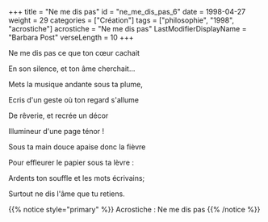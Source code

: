 +++
title = "Ne me dis pas"
id = "ne_me_dis_pas_6"
date = 1998-04-27
weight = 29
categories = ["Création"]
tags = ["philosophie", "1998", "acrostiche"]
acrostiche = "Ne me dis pas"
LastModifierDisplayName = "Barbara Post"
verseLength = 10
+++

Ne me dis pas ce que ton cœur cachait

En son silence, et ton âme cherchait...

Mets la musique andante sous ta plume,

Ecris d'un geste où ton regard s'allume

De rêverie, et recrée un décor

Illumineur d'une page ténor !

Sous ta main douce apaise donc la fièvre

Pour effleurer le papier sous ta lèvre :

Ardents ton souffle et les mots écrivains;

Surtout ne dis l'âme que tu retiens.

{{% notice style="primary" %}}
Acrostiche : Ne me dis pas
{{% /notice %}}
